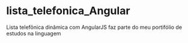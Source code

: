 # lista_telefonica_Angular
Lista telefônica dinâmica com AngularJS faz parte do meu portifólio de estudos na linguagem

